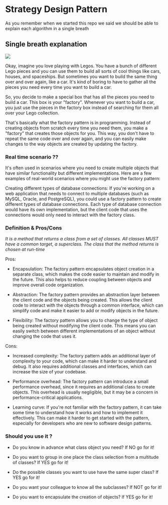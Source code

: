 
# Strategy Design Pattern

As you remember when we started this repo we said we should be able to explain each algorithm in a single breath

## Single breath explanation
![](https://media2.giphy.com/media/TFI0e2cyeRGPy67BY7/giphy.gif)

Okay, imagine you love playing with Legos. You have a bunch of different Lego pieces and you can use them to build all sorts of cool things like cars, houses, and spaceships. But sometimes you want to build the same thing over and over again, like a car. It's kind of boring to have to gather all the pieces you need every time you want to build a car.

So, you decide to make a special box that has all the pieces you need to build a car. This box is your "factory". Whenever you want to build a car, you just use the pieces in the factory box instead of searching for them all over your Lego collection.

That's basically what the factory pattern is in programming. Instead of creating objects from scratch every time you need them, you make a "factory" that creates those objects for you. This way, you don't have to repeat the same code over and over again, and you can easily make changes to the way objects are created by updating the factory.

###  Real time scenario ??
It's often used in scenarios where you need to create multiple objects that have similar functionality but different implementations. Here are a few examples of real-world scenarios where you might use the factory pattern:

Creating different types of database connections: If you're working on a web application that needs to connect to multiple databases (such as MySQL, Oracle, and PostgreSQL), you could use a factory pattern to create different types of database connections. Each type of database connection would have its own implementation, but the client code that uses the connections would only need to interact with the factory class.


### Definition & Pros/Cons


_It is a method that returns a class from a set of classes. All classes MUST have a common target, a superclass.
The class that the method returns is chosen at run-time_

Pros:

* Encapsulation: The factory pattern encapsulates object creation in a separate class, which makes the code easier to maintain and modify in the future. This also helps to reduce coupling between objects and improve overall code organization.

* Abstraction: The factory pattern provides an abstraction layer between the client code and the objects being created. This allows the client code to interact with the objects through a common interface, which can simplify code and make it easier to add or modify objects in the future.

* Flexibility: The factory pattern allows you to change the type of object being created without modifying the client code. This means you can easily switch between different implementations of an object without changing the code that uses it.

Cons:

*  Increased complexity: The factory pattern adds an additional layer of complexity to your code, which can make it harder to understand and debug. It also requires additional classes and interfaces, which can increase the size of your codebase.

* Performance overhead: The factory pattern can introduce a small performance overhead, since it requires an additional class to create objects. This overhead is usually negligible, but it may be a concern in performance-critical applications.

* Learning curve: If you're not familiar with the factory pattern, it can take some time to understand how it works and how to implement it effectively. This can make it harder to get started with the pattern, especially for developers who are new to software design patterns.

### Should you use it ?

* Do you know in advance what class object you need? If NO go for it!

* Do you want to group in one place the class selection from a multitude of classes? If YES go for it!

* Do the possible classes you want to use have the same super class? If YES go for it!

* Do you want your colleague to know all the subclasses? If NOT go for it!

* Do you want to encapsulate the creation of objects? If YES go for it!
